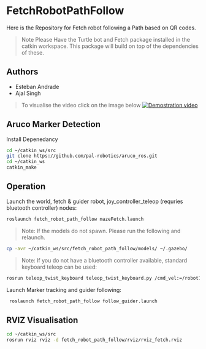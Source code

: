 # FetchRobotPathFollow
Here is the Repository for Fetch robot following a Path based on QR codes.

>Note Please Have the Turtle bot and Fetch package installed in the catkin workspace. This package will build on top of the dependencies of these.

## Authors
* Esteban Andrade
* Ajal Singh

> To visualise the video click on the image below
[![Demostration video](https://img.youtube.com/vi/TRuqb9f4Vtk/sddefault.jpg)](https://youtu.be/TRuqb9f4Vtk)



## Aruco Marker Detection
Install Depenedancy

```bash
cd ~/catkin_ws/src
git clone https://github.com/pal-robotics/aruco_ros.git
cd ~/catkin_ws
catkin_make
```

## Operation
Launch the world, fetch & guider robot, joy_controller_teleop (requries bluetooth controller) nodes:
```bash
roslaunch fetch_robot_path_follow mazeFetch.launch
```
>Note: If the models do not spawn. Please run the following and relaunch. 
 ```bash
 cp -avr ~/catkin_ws/src/fetch_robot_path_follow/models/ ~/.gazebo/
 ```

>Note: If you do not have a bluetooth controller available, standard keyboard teleop can be used:
```bash
rosrun teleop_twist_keyboard teleop_twist_keyboard.py /cmd_vel:=/robot1/cmd_vel
```

 Launch Marker tracking and guider following:
```bash
 roslaunch fetch_robot_path_follow follow_guider.launch
```
## RVIZ Visualisation
```bash
cd ~/catkin_ws/src
rosrun rviz rviz -d fetch_robot_path_follow/rviz/rviz_fetch.rviz
```
